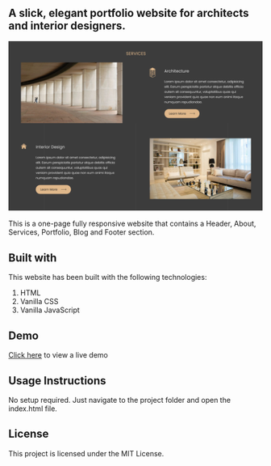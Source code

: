 ## A slick, elegant portfolio website for architects and interior designers.

![preview](preview.png)

This is a one-page fully responsive website that contains a Header, About, Services,
Portfolio, Blog and Footer section.

## Built with

This website has been built with the following technologies:

1. HTML
2. Vanilla CSS
3. Vanilla JavaScript

## Demo

[Click here](https://deepug9787.github.io/architect-portfolio-website/) to view a live demo

## Usage Instructions

No setup required. Just navigate to the project folder and open the index.html file.

## License

This project is licensed under the MIT License.
